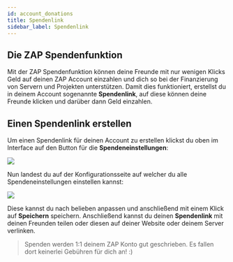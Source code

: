 ```yaml
---
id: account_donations
title: Spendenlink
sidebar_label: Spendenlink
---
```


## Die ZAP Spendenfunktion

Mit der ZAP Spendenfunktion können deine Freunde mit nur wenigen Klicks Geld auf deinen ZAP Account einzahlen und dich so bei der Finanzierung von Servern und Projekten unterstützen. Damit dies funktioniert, erstellst du in deinem Account sogenannte **Spendenlink**, auf diese können deine Freunde klicken und darüber dann Geld einzahlen.

## Einen Spendenlink erstellen

Um einen Spendenlink für deinen Account zu erstellen klickst du oben im Interface auf den Button für die **Spendeneinstellungen**: 

![](https://screensaver01.zap-hosting.com/index.php/s/WgMqnTxgAKEZQpQ/preview)

Nun landest du auf der Konfigurationsseite auf welcher du alle Spendeneinstellungen einstellen kannst: 

![](hhttps://screensaver01.zap-hosting.com/index.php/s/Den38ZCbeo3TSXG/preview)

Diese kannst du nach belieben anpassen und anschließend mit einem Klick auf **Speichern** speichern.
Anschließend kannst du deinen **Spendenlink** mit deinen Freunden teilen oder diesen auf deiner Website oder deinem Server verlinken.

> Spenden werden 1:1 deinem ZAP Konto gut geschrieben. Es fallen dort keinerlei Gebühren für dich an! :)
